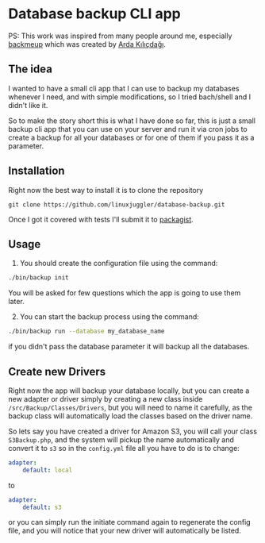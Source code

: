 # Database backup CLI app

PS: This work was inspired from many people around me, especially [backmeup](https://github.com/Ardakilic/backmeup) which was created by [Arda Kılıçdağı](https://github.com/Ardakilic).
  
## The idea
  
  I wanted to have a small cli app that I can use to backup my databases whenever I need, and with simple modifications,
  so I tried bach/shell and I didn't like it.
  
  So to make the story short this is what I have done so far, this is just a small backup cli app that you can use on 
  your server and run it via cron jobs to create a backup for all your databases or for one of them if you pass it as a parameter.

## Installation

Right now the best way to install it is to clone the repository

```git
git clone https://github.com/linuxjuggler/database-backup.git
```

Once I got it covered with tests I'll submit it to [packagist](https://packagist.org).

## Usage

1. You should create the configuration file using the command:

```bash
./bin/backup init
```

You will be asked for few questions which the app is going to use them later.

2. You can start the backup process using the command:

```bash
./bin/backup run --database my_database_name
```

if you didn't pass the database parameter it will backup all the databases.

## Create new Drivers

Right now the app will backup your database locally, 
but you can create a new adapter or driver simply by creating a new class inside `/src/Backup/Classes/Drivers`, 
but you will need to name it carefully, as the backup class will automatically load the classes based on the driver name.

So lets say you have created a driver for Amazon S3, you will call your class `S3Backup.php`, and the system will pickup 
the name automatically and convert it to `s3` so in the `config.yml` file all you have to do is to change:

```yaml
adapter:
    default: local
```

to

```yaml
adapter:
    default: s3
```
or you can simply run the initiate command again to regenerate the config file, and you will notice that your new driver will automatically be listed.
